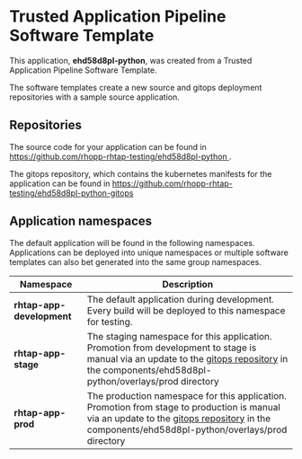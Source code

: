 # Trusted Application Pipeline Software Template

This application, **ehd58d8pl-python**, was created from a Trusted Application Pipeline Software Template.

The software templates create a new source and gitops deployment repositories with a sample source application. 

## Repositories

The source code for your application can be found in [https://github.com/rhopp-rhtap-testing/ehd58d8pl-python ](https://github.com/rhopp-rhtap-testing/ehd58d8pl-python ).
 
The gitops repository, which contains the kubernetes manifests for the application can be found in 
[https://github.com/rhopp-rhtap-testing/ehd58d8pl-python-gitops ](https://github.com/rhopp-rhtap-testing/ehd58d8pl-python-gitops ) 

## Application namespaces 

The default application will be found in the following namespaces. Applications can be deployed into unique namespaces or multiple software templates can also bet generated into the same group namespaces.  

|  Namespace   |  Description   |  
| -------- | -------- |   
| **rhtap-app-development** | The default application during development. Every build will be deployed to this namespace for testing. | 
| **rhtap-app-stage** | The staging namespace for this application. Promotion from development to stage is manual via an update to the [gitops repository](https://github.com/rhopp-rhtap-testing/ehd58d8pl-python-gitops ) in the components/ehd58d8pl-python/overlays/prod directory |  
| **rhtap-app-prod** | The production namespace for this application. Promotion from stage to production is manual via an update to the [gitops repository](https://github.com/rhopp-rhtap-testing/ehd58d8pl-python-gitops ) in the components/ehd58d8pl-python/overlays/prod directory | 